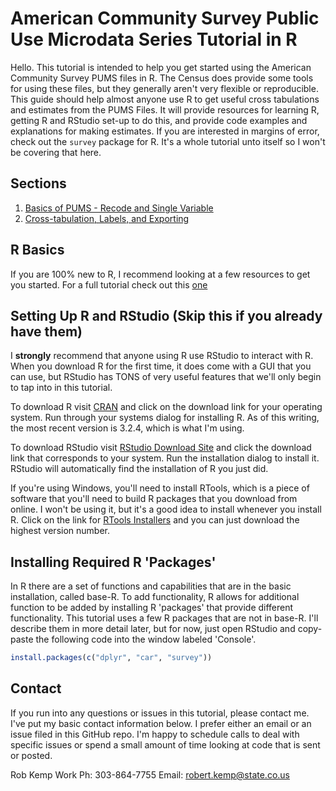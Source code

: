 # American Community Survey Public Use Microdata Series Tutorial in R

Hello.  This tutorial is intended to help you get started using the American Community Survey PUMS files in R.  The Census does provide some tools for using these files, but they generally aren't very flexible or reproducible.  This guide should help almost anyone use R to get useful cross tabulations and estimates from the PUMS Files.  It will provide resources for learning R, getting R and RStudio set-up to do this, and provide code examples and explanations for making estimates. If you are interested in margins of error, check out the `survey` package for R.  It's a whole tutorial unto itself so I won't be covering that here.

## Sections

1. [Basics of PUMS - Recode and Single Variable](Tutorials/basic_pums.md)
2. [Cross-tabulation, Labels, and Exporting](Tutorials/cross_tabulation.md)



## R Basics

If you are 100% new to R, I recommend looking at a few resources to get you started.  For a full tutorial check out this [one](http://tryr.codeschool.com/)

## Setting Up R and RStudio (Skip this if you already have them)

I **strongly** recommend that anyone using R use RStudio to interact with R.  When you download R for the first time, it does come with a GUI that you can use, but RStudio has TONS of very useful features that we'll only begin to tap into in this tutorial.  

To download R visit [CRAN](https://cran.r-project.org/) and click on the download link for your operating system. Run through your systems dialog for installing R.  As of this writing, the most recent version is 3.2.4, which is what I'm using. 

To download RStudio visit [RStudio Download Site](https://www.rstudio.com/products/rstudio/download/) and click the download link that corresponds to your system.  Run the installation dialog to install it.  RStudio will automatically find the installation of R you just did.

If you're using Windows, you'll need to install RTools, which is a piece of software that you'll need to build R packages that you download from online. I won't be using it, but it's a good idea to install whenever you install R.  Click on the link for [RTools Installers](https://cran.r-project.org/bin/windows/Rtools/) and you can just download the highest version number.

## Installing Required R 'Packages'

In R there are a set of functions and capabilities that are in the basic installation, called base-R.  To add functionality, R allows for additional function to be added by installing R 'packages' that provide different functionality.  This tutorial uses a few R packages that are not in base-R.  I'll describe them in more detail later, but for now, just open RStudio and copy-paste the following code into the window labeled 'Console'.  

```r
install.packages(c("dplyr", "car", "survey"))

```

## Contact 

If you run into any questions or issues in this tutorial, please contact me.  I've put my basic contact information below.  I prefer either an email or an issue filed in this GitHub repo.  I'm happy to schedule calls to deal with specific issues or spend a small amount of time looking at code that is sent or posted.

Rob Kemp
Work Ph: 303-864-7755
Email: robert.kemp@state.co.us

